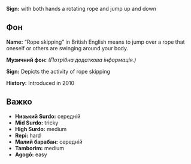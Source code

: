 **Sign:** with both hands a rotating rope and jump up and down

## Фон

**Name:** “Rope skipping” in British English means to jump over a rope that
oneself or others are swinging around your body.

**Музичний фон:** *(Потрібна додаткова інформація.)*

**Sign:** Depicts the activity of rope skipping

**History:** Introduced in 2010

## Важко

* **Низький Surdo:** середній
* **Mid Surdo:** tricky
* **High Surdo:** medium
* **Repi:** hard
* **Малий барабан:** середній
* **Tamborim:** medium
* **Agogô:** easy
